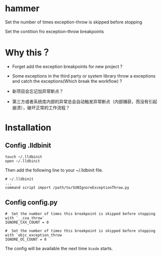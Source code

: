 # hammer

Set the number of times exception-throw is skipped before stopping

Set the contition fro exception-throw breakpoints 

# Why this？

* Forget add the exception breakpoints for new project ?

* Some exceptions in the third party or system library throw a exceptions and catch the exceptions(Which break the workflow) ?

* 新项目会忘记加异常断点？

* 第三方或者系统库内部的异常总会自动触发异常断点（内部捕获，而没有引起崩溃），破坏正常的工作流程？

# Installation


## Config .lldbinit 
```
touch ~/.lldbinit 
open ~/.lldbinit

```

Then add the following line to your ~/.lldbinit file.

```
# ~/.lldbinit
...
command script import /path/to/SUNIgnoreExceptionThrow.py
```


## Config config.py


```
#  Set the number of times this breakpoint is skipped before stopping with `__cxa_throw`
IGNORE_CXX_COUNT = 0

#  Set the number of times this breakpoint is skipped before stopping with `objc_exception_throw
IGNORE_OC_COUNT = 0
```

The config will be available the next time `Xcode` starts.


